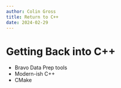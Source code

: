 ```yaml
---
author: Colin Gross
title: Return to C++
date: 2024-02-29
---
```


# Getting Back into C++
  - Bravo Data Prep tools
  - Modern-ish C++
  - CMake
